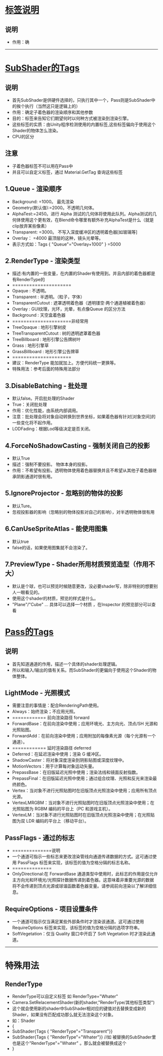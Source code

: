 ﻿# [标签说明]()
## 说明
- 作用：确
----
# [SubShader的Tags](https://docs.unity3d.com/Manual/SL-SubShaderTags.html)
## 说明
- 首先SubShader是供硬件选择的，只执行其中一个，Pass则是SubShader中的挨个执行（当然这只是逻辑上的）
- 作用：确定子着色器的渲染顺序和其他参数
- 目的：标签来告知它们期望何时以何种方式被渲染到渲染引擎。
- 这些标签的实质：由Unity程序检测使用的内置标签,这些标签偏向于使用这个Shader的物体怎么渲染。
- CPU的区分
## 注意
- 子着色器标签不可以用在Pass中
- 并且可以自定义标签，通过 Material.GetTag 查询这些标签
## 1.Queue - 渲染顺序 
- Background:  =1000。 最先渲染
- Geometry(默认值):=2000。不透明几何体。
- AlphaTest:=2450。进行 Alpha 测试的几何体将使用此队列。Alpha测试的几何体使用这个更有效，在Blend命令哪里有额外补充AlphaTest是什么（就是clip放弃某些像素）
- Transparent: =3000。 不写入深度缓冲区的透明着色器[如玻璃等]
- Overlay： =4000 最顶层的这种，镜头光晕等。
- 表示方式如：Tags { "Queue"="Overlay+1000" }   =5000 
## 2.RenderType - 渲染类型    
- 描述:有内置的一些变量，在内置的Shader有使用到。并且内部的着色器都是有RenderType的
- =====================
- Opaque : 不透明。
- Transparent :	半透明。（粒子，字体）
- TransparentCutout : 遮罩透明着色器（透明镂空·两个通道植被着色器）
- Overlay :	GUI纹理，光环，光晕，有点像Queue 的区分方法
- Background :	天空盒着色器
- =====================非经常用	
- TreeOpaque :	地形引擎树皮
- TreeTransparentCutout : 树的透明遮罩着色器
- TreeBillboard : 地形引擎公告牌树叶
- Grass	: 地形引擎草
- GrassBillboard : 地形引擎公告牌草
- =====================
- 建议：RenderType 能加就加上。方便代码统一更换等。
- 特殊用法：参考后面的特殊用法部分
## 3.DisableBatching - 批处理
- 默认false。开启批处理的Shader
- True：关闭批处理
- 作用：优化性能，由系统内部调用。
- 注意：批处理会将对象自动转换到世界坐标，如果着色器有针对[对象空间]的一些变化将不起作用。
- LODFading：根据Lod等级决定是否关闭。
## 4.ForceNoShadowCasting - 强制关闭自己的投影
- 默认True
- 描述：强制不要投影。 物体本身的投影。
- 作用：不希望有投影。透明物体使用着色器替换并且不希望从其他子着色器继承阴影通道时很有用。
## 5.IgnoreProjector - 忽略别的物体的投影
- 默认Ture。
- 忽视投影器的影响（忽略别的物体投影对自己的影响），对半透明物体很有用
## 6.CanUseSpriteAtlas - 能使用图集
- 默认true
- false的话，如果使用图集就不会渲染了。
## 7.PreviewType - Shader所用材质预览造型（作用不大）
- 默认是个球，也可以预览时候随意更改，没必要shader写，除非特别的想要别人一眼看见的。
- 使用这个shader的材质，预览的样式是什么。
- "Plane"/"Cube" ... 具体可以选择一个材质 ，在Inspector 的预览部分可以查看
# [Pass的Tags](https://docs.unity3d.com/Manual/SL-PassTags.html)
## 说明
- 首先知道通道的作用，描述一个具体的shader处理逻辑。
- 所以和输入/输出的值有关系。而SubShader的更偏向于使用这个Shader的物体整体。
## LightMode - 光照模式
- 需要注意的事情是：配合RenderingPath使用。
- Always：始终渲染；不应用光照。
- ============ 前向渲染路径 forward
- ForwardBase：在前向渲染中使用；应用环境光、主方向光、顶点/SH 光源和光照贴图。
- ForwardAdd：在前向渲染中使用；应用附加的每像素光源（每个光源有一个通道）。
- ============ 延时渲染路径 deferred
- Deferred：在延迟渲染中使用；渲染 G 缓冲区。
- ShadowCaster：将对象深度渲染到阴影贴图或深度纹理中。
- MotionVectors：用于计算每对象运动矢量。
- PrepassBase：在旧版延迟光照中使用；渲染法线和镜面反射指数。
- PrepassFinal：在旧版延迟光照中使用；通过组合纹理、光照和反光来渲染最终颜色。
- Vertex：当对象不进行光照贴图时在旧版顶点光照渲染中使用；应用所有顶点光源。
- VertexLMRGBM：当对象不进行光照贴图时在旧版顶点光照渲染中使用；在光照贴图为 RGBM 编码的平台上（PC 和游戏主机）。
- VertexLM：当对象不进行光照贴图时在旧版顶点光照渲染中使用；在光照贴图为双 LDR 编码的平台上（移动平台）。
## PassFlags - 通过的标志
- ==============说明
- 一个通道可指示一些标志来更改渲染管线向通道传递数据的方式。这可通过使用 PassFlags 标签来实现，该标签的值为空格分隔的标志名称。
- ==============
- OnlyDirectional:在 ForwardBase 通道类型中使用时，此标志的作用是仅允许主方向光和环境光/光照探针数据传递到着色器。这意味着非重要光源的数据将不会传递到顶点光源或球谐函数着色器变量。请参阅前向渲染以了解详细信息。
## RequireOptions - 项目设置条件 
- 一个通道可指示仅当满足某些外部条件时才渲染该通道。这可通过使用 RequireOptions 标签来实现，该标签的值为空格分隔的选项字符串。
- SoftVegetation：仅当 Quality 窗口中开启了 Soft Vegetation 时才渲染此通道。
------ 
# 特殊用法
## RenderType
- RenderType可以自定义标签 如 RenderType="Whater"
- Camera.SetRelacementShader(新的shader,"RenderType/其他标签类型") 
- 这个就会使用新的shader中SubShader相对应的键值对去替换变成新的Shader，如果没有匹配成功那么就无法渲染这个对象。
- 如：Shader
-    {
-    SubShader{Tags  { "RenderType"="Transparent"}}
-    SubShader{Tags  { "RenderType"="Whater"}} //如 被替换的SubShader里也是这个"RenderType"="Whater" 。那么就会被替换成这个
-    }